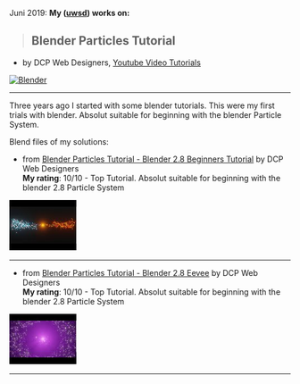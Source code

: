 Juni 2019: **My ([uwsd](https://www.linkedin.com/in/uwe-wlaschny-1a949a19a/)) works on:**

> ## Blender Particles Tutorial
- by DCP Web Designers, [Youtube Video Tutorials](https://www.youtube.com/c/dcpwebdesigners)

[![Blender](https://img.shields.io/badge/blender-2.8-blue)]()

---

Three years ago I started with some blender tutorials. This were my first trials with blender. Absolut suitable for beginning with the blender Particle System.

Blend files of my solutions:

* from [Blender Particles Tutorial - Blender 2.8 Beginners Tutorial](https://www.youtube.com/watch?v=5kfy3wxicMw) by DCP Web Designers<br>
**My rating**: 10/10 - Top Tutorial. Absolut suitable for beginning with the blender 2.8 Particle System

[![](thumbnails/5kfy3wxicMw-Particle_Example.jpg)](http://www.youtube.com/watch?v=Bixx0DtcTJg)

---

* from [Blender Particles Tutorial - Blender 2.8 Eevee](https://www.youtube.com/watch?v=WjA_mRwKu8c) by DCP Web Designers<br>
**My rating**: 10/10 - Top Tutorial. Absolut suitable for beginning with the blender 2.8 Particle System

[![](thumbnails/YtBKDztMfco-Particle_Sci-Fi_style_animation.jpg)](http://www.youtube.com/watch?v=YtBKDztMfco)

---
